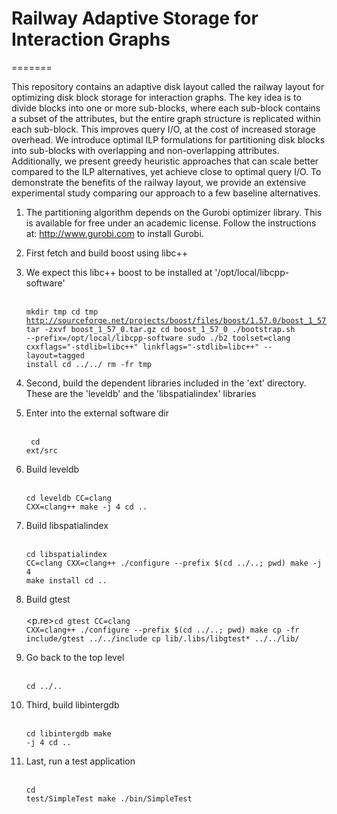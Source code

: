 # Railway Adaptive Storage for Interaction Graphs
=======

This repository contains an adaptive disk layout called the railway layout for
optimizing disk block storage for interaction graphs. The key idea is to divide
blocks into one or more sub-blocks, where each sub-block contains a subset of
the attributes, but the entire graph structure is replicated within each
sub-block. This improves query I/O, at the cost of increased storage overhead.
We introduce optimal ILP formulations for partitioning disk blocks into
sub-blocks with overlapping and non-overlapping attributes. Additionally, we
present greedy heuristic approaches that can scale better compared to the ILP
alternatives, yet achieve close to optimal query I/O. To demonstrate the
benefits of the railway layout, we provide an extensive experimental study
comparing our approach to a few baseline alternatives.


1. The partitioning algorithm depends on the Gurobi optimizer library. This is available
   for free under an academic license. Follow the instructions at: http://www.gurobi.com to install Gurobi.

2. First fetch and build boost using libc++
3. We expect this libc++ boost to be installed at '/opt/local/libcpp-software'
<br/><br/><pre><code>mkdir tmp
cd tmp
http://sourceforge.net/projects/boost/files/boost/1.57.0/boost_1_57_0.tar.gz
tar -zxvf boost_1_57_0.tar.gz
cd boost_1_57_0
./bootstrap.sh --prefix=/opt/local/libcpp-software
sudo ./b2 toolset=clang cxxflags="-stdlib=libc++" linkflags="-stdlib=libc++" --layout=tagged  install
cd ../../
rm -fr tmp
</code></pre>

4. Second, build the dependent libraries included in the 'ext' directory. These are the 'leveldb' and the 'libspatialindex' libraries

5. Enter into the external software dir
<br/><br/><pre><code>
cd ext/src
</code></pre>

6. Build leveldb
<br/><br/><pre><code>cd leveldb
CC=clang CXX=clang++ make -j 4
cd ..
</code></pre>

7. Build libspatialindex
<br/><br/><pre><code>cd libspatialindex
CC=clang CXX=clang++ ./configure --prefix $(cd ../..; pwd)
make -j 4
make install
cd ..
</code></pre>

8. Build gtest
<br/><br/><p.re><code>cd gtest
CC=clang CXX=clang++ ./configure --prefix $(cd ../..; pwd)
make
cp -fr include/gtest ../../include
cp lib/.libs/libgtest* ../../lib/
</code></pre>

9. Go back to the top level
<br/><br/><pre><code>cd ../..
</code></pre>

10. Third, build libintergdb
<br/><br/><pre><code>cd libintergdb
make -j 4
cd ..
</code></pre>

11. Last, run a test application
<br/><br/><pre><code>cd test/SimpleTest
make
./bin/SimpleTest 
</code></pre>






